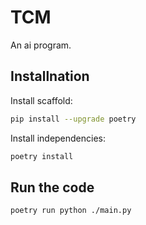# TCM

An ai program.

## Installnation

Install scaffold:

```bash
pip install --upgrade poetry
```

Install independencies:

```bash
poetry install
```

## Run the code

```bash
poetry run python ./main.py
```
